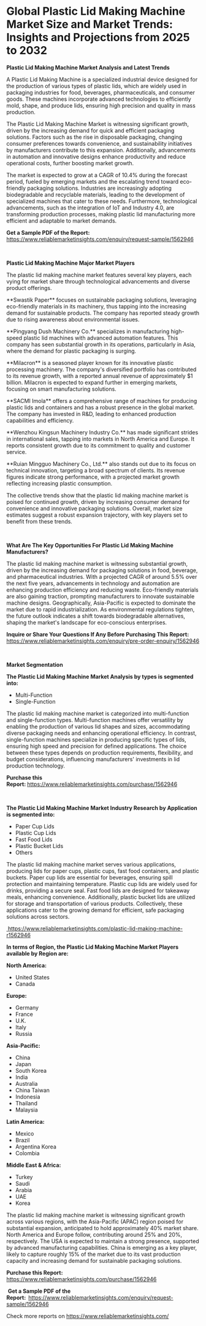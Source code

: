 <p><h1>Global Plastic Lid Making Machine Market Size and Market Trends: Insights and Projections from 2025 to 2032</h1></p><p><strong>Plastic Lid Making Machine Market Analysis and Latest Trends</strong></p>
<p><p>A Plastic Lid Making Machine is a specialized industrial device designed for the production of various types of plastic lids, which are widely used in packaging industries for food, beverages, pharmaceuticals, and consumer goods. These machines incorporate advanced technologies to efficiently mold, shape, and produce lids, ensuring high precision and quality in mass production.</p><p>The Plastic Lid Making Machine Market is witnessing significant growth, driven by the increasing demand for quick and efficient packaging solutions. Factors such as the rise in disposable packaging, changing consumer preferences towards convenience, and sustainability initiatives by manufacturers contribute to this expansion. Additionally, advancements in automation and innovative designs enhance productivity and reduce operational costs, further boosting market growth.</p><p>The market is expected to grow at a CAGR of 10.4% during the forecast period, fueled by emerging markets and the escalating trend toward eco-friendly packaging solutions. Industries are increasingly adopting biodegradable and recyclable materials, leading to the development of specialized machines that cater to these needs. Furthermore, technological advancements, such as the integration of IoT and Industry 4.0, are transforming production processes, making plastic lid manufacturing more efficient and adaptable to market demands.</p></p>
<p><strong>Get a Sample PDF of the Report:&nbsp;</strong> <a href="https://www.reliablemarketinsights.com/enquiry/request-sample/1562946?utm_campaign=2748&utm_medium=2&utm_source=Github&utm_content=ia&utm_term=08042025&utm_id=plastic-lid-making-machine">https://www.reliablemarketinsights.com/enquiry/request-sample/1562946</a></p>
<p>&nbsp;</p>
<p><strong>Plastic Lid Making Machine Major Market Players</strong></p>
<p><p>The plastic lid making machine market features several key players, each vying for market share through technological advancements and diverse product offerings. </p><p>**Swastik Paper** focuses on sustainable packaging solutions, leveraging eco-friendly materials in its machinery, thus tapping into the increasing demand for sustainable products. The company has reported steady growth due to rising awareness about environmental issues.</p><p>**Pingyang Dush Machinery Co.** specializes in manufacturing high-speed plastic lid machines with advanced automation features. This company has seen substantial growth in its operations, particularly in Asia, where the demand for plastic packaging is surging.</p><p>**Milacron** is a seasoned player known for its innovative plastic processing machinery. The company's diversified portfolio has contributed to its revenue growth, with a reported annual revenue of approximately $1 billion. Milacron is expected to expand further in emerging markets, focusing on smart manufacturing solutions.</p><p>**SACMI Imola** offers a comprehensive range of machines for producing plastic lids and containers and has a robust presence in the global market. The company has invested in R&D, leading to enhanced production capabilities and efficiency.</p><p>**Wenzhou Kingsun Machinery Industry Co.** has made significant strides in international sales, tapping into markets in North America and Europe. It reports consistent growth due to its commitment to quality and customer service.</p><p>**Ruian Mingguo Machinery Co., Ltd.** also stands out due to its focus on technical innovation, targeting a broad spectrum of clients. Its revenue figures indicate strong performance, with a projected market growth reflecting increasing plastic consumption.</p><p>The collective trends show that the plastic lid making machine market is poised for continued growth, driven by increasing consumer demand for convenience and innovative packaging solutions. Overall, market size estimates suggest a robust expansion trajectory, with key players set to benefit from these trends.</p></p>
<p>&nbsp;</p>
<p><strong>What Are The Key Opportunities For Plastic Lid Making Machine Manufacturers?</strong></p>
<p><p>The plastic lid making machine market is witnessing substantial growth, driven by the increasing demand for packaging solutions in food, beverage, and pharmaceutical industries. With a projected CAGR of around 5.5% over the next five years, advancements in technology and automation are enhancing production efficiency and reducing waste. Eco-friendly materials are also gaining traction, prompting manufacturers to innovate sustainable machine designs. Geographically, Asia-Pacific is expected to dominate the market due to rapid industrialization. As environmental regulations tighten, the future outlook indicates a shift towards biodegradable alternatives, shaping the market's landscape for eco-conscious enterprises.</p></p>
<p><strong>Inquire or Share Your Questions If Any Before Purchasing This Report:</strong> <a href="https://www.reliablemarketinsights.com/enquiry/pre-order-enquiry/1562946?utm_campaign=2748&utm_medium=2&utm_source=Github&utm_content=ia&utm_term=08042025&utm_id=plastic-lid-making-machine">https://www.reliablemarketinsights.com/enquiry/pre-order-enquiry/1562946</a></p>
<p>&nbsp;</p>
<p><strong>Market Segmentation</strong></p>
<p><strong>The Plastic Lid Making Machine Market Analysis by types is segmented into:</strong></p>
<p><ul><li>Multi-Function</li><li>Single-Function</li></ul></p>
<p><p>The plastic lid making machine market is categorized into multi-function and single-function types. Multi-function machines offer versatility by enabling the production of various lid shapes and sizes, accommodating diverse packaging needs and enhancing operational efficiency. In contrast, single-function machines specialize in producing specific types of lids, ensuring high speed and precision for defined applications. The choice between these types depends on production requirements, flexibility, and budget considerations, influencing manufacturers' investments in lid production technology.</p></p>
<p><strong>Purchase this Report:&nbsp;</strong><a href="https://www.reliablemarketinsights.com/purchase/1562946?utm_campaign=2748&utm_medium=2&utm_source=Github&utm_content=ia&utm_term=08042025&utm_id=plastic-lid-making-machine">https://www.reliablemarketinsights.com/purchase/1562946</a></p>
<p>&nbsp;</p>
<p><strong>The Plastic Lid Making Machine Market Industry Research by Application is segmented into:</strong></p>
<p><ul><li>Paper Cup Lids</li><li>Plastic Cup Lids</li><li>Fast Food Lids</li><li>Plastic Bucket Lids</li><li>Others</li></ul></p>
<p><p>The plastic lid making machine market serves various applications, producing lids for paper cups, plastic cups, fast food containers, and plastic buckets. Paper cup lids are essential for beverages, ensuring spill protection and maintaining temperature. Plastic cup lids are widely used for drinks, providing a secure seal. Fast food lids are designed for takeaway meals, enhancing convenience. Additionally, plastic bucket lids are utilized for storage and transportation of various products. Collectively, these applications cater to the growing demand for efficient, safe packaging solutions across sectors.</p></p>
<p><a href="https://www.reliablemarketinsights.com/plastic-lid-making-machine-r1562946?utm_campaign=2748&utm_medium=2&utm_source=Github&utm_content=ia&utm_term=08042025&utm_id=plastic-lid-making-machine">&nbsp;https://www.reliablemarketinsights.com/plastic-lid-making-machine-r1562946</a></p>
<p><strong>In terms of Region, the Plastic Lid Making Machine Market Players available by Region are:</strong></p>
<p>
    <p> <strong> North America: </strong>
        <ul>
            <li>United States</li>
            <li>Canada</li>
        </ul>
        </p> 
    <p> <strong> Europe: </strong>
        <ul>
            <li>Germany</li>
            <li>France</li>
            <li>U.K.</li>
            <li>Italy</li>
            <li>Russia</li>
        </ul>
        </p> 
    <p> <strong> Asia-Pacific: </strong>
        <ul>
            <li>China</li>
            <li>Japan</li>
            <li>South Korea</li>
            <li>India</li>
            <li>Australia</li>
            <li>China Taiwan</li>
            <li>Indonesia</li>
            <li>Thailand</li>
            <li>Malaysia</li>
        </ul>
        </p> 
    <p> <strong> Latin America: </strong>
        <ul>
            <li>Mexico</li>
            <li>Brazil</li>
            <li>Argentina Korea</li>
            <li>Colombia</li>
        </ul>
        </p> 
    <p> <strong> Middle East & Africa: </strong>
        <ul>
            <li>Turkey</li>
            <li>Saudi</li>
            <li>Arabia</li>
            <li>UAE</li>
            <li>Korea</li>
        </ul>
    </p>
    </p>
<p><p>The plastic lid making machine market is witnessing significant growth across various regions, with the Asia-Pacific (APAC) region poised for substantial expansion, anticipated to hold approximately 40% market share. North America and Europe follow, contributing around 25% and 20%, respectively. The USA is expected to maintain a strong presence, supported by advanced manufacturing capabilities. China is emerging as a key player, likely to capture roughly 15% of the market due to its vast production capacity and increasing demand for sustainable packaging solutions.</p></p>
<p><strong>Purchase this Report: </strong><a href="https://www.reliablemarketinsights.com/purchase/1562946?utm_campaign=2748&utm_medium=2&utm_source=Github&utm_content=ia&utm_term=08042025&utm_id=plastic-lid-making-machine">https://www.reliablemarketinsights.com/purchase/1562946</a></p>
<p>&nbsp;<strong>Get a Sample PDF of the Report:&nbsp;&nbsp;</strong><a href="https://www.reliablemarketinsights.com/enquiry/request-sample/1562946?utm_campaign=2748&utm_medium=2&utm_source=Github&utm_content=ia&utm_term=08042025&utm_id=plastic-lid-making-machine">https://www.reliablemarketinsights.com/enquiry/request-sample/1562946</a></p>
<p><strong></strong></p>
<p>Check more reports on <a href="https://www.reliablemarketinsights.com/?utm_campaign=2748&utm_medium=2&utm_source=Github&utm_content=ia&utm_term=08042025&utm_id=plastic-lid-making-machine">https://www.reliablemarketinsights.com/</a></p>